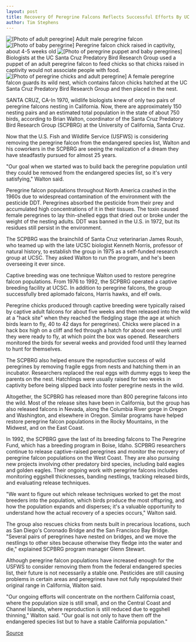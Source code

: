 ```yaml
---
layout: post
title: Recovery Of Peregrine Falcons Reflects Successful Efforts By UC Santa Cruz Predatory Bird Research Group
author: Tim Stephens
---
```


![\[Photo of adult peregrine\]][1] Adult male peregrine falcon
![\[Photo of baby peregrine\]][2] Peregrine falcon chick raised in captivity, about 4-5 weeks old
![\[Photo of peregrine puppet and baby peregrines\]][3] Biologists at the UC Santa Cruz Predatory Bird Research Group used a puppet of an adult peregrine falcon to feed chicks so that chicks raised in captivity would not associate people with food.
![\[Photo of peregrine chicks and adult peregrine\]][4] A female peregrine falcon guards its wild nest, which contains falcon chicks hatched at the UC Santa Cruz Predatory Bird Research Group and then placed in the nest.

SANTA CRUZ, CA-In 1970, wildlife biologists knew of only two pairs of peregrine falcons nesting in California. Now, there are approximately 150 nesting pairs and an estimated total population in the state of about 750 birds, according to Brian Walton, coordinator of the Santa Cruz Predatory Bird Research Group (SCPBRG) at the University of California, Santa Cruz.

Now that the U.S. Fish and Wildlife Service (USFWS) is considering removing the peregrine falcon from the endangered species list, Walton and his coworkers in the SCPBRG are seeing the realization of a dream they have steadfastly pursued for almost 25 years.

"Our goal when we started was to build back the peregrine population until they could be removed from the endangered species list, so it's very satisfying," Walton said.

Peregrine falcon populations throughout North America crashed in the 1960s due to widespread contamination of the environment with the pesticide DDT. Peregrines absorbed the pesticide from their prey and accumulated high concentrations of it in their tissues. The toxin caused female peregrines to lay thin-shelled eggs that dried out or broke under the weight of the nesting adults. DDT was banned in the U.S. in 1972, but its residues still persist in the environment.

The SCPBRG was the brainchild of Santa Cruz veterinarian James Roush, who teamed up with the late UCSC biologist Kenneth Norris, professor of natural history, to establish the group in 1975 as a self-funded research group at UCSC. They asked Walton to run the program, and he's been overseeing it ever since.

Captive breeding was one technique Walton used to restore peregrine falcon populations. From 1976 to 1992, the SCPBRG operated a captive breeding facility at UCSC. In addition to peregrine falcons, the group successfully bred aplomado falcons, Harris hawks, and elf owls.

Peregrine chicks produced through captive breeding were typically raised by captive adult falcons for about five weeks and then released into the wild at a "hack site" when they reached the fledgling stage (the age at which birds learn to fly, 40 to 42 days for peregrines). Chicks were placed in a hack box high on a cliff and fed through a hatch for about one week until they were ready to fly, at which point the box was opened. Researchers monitored the birds for several weeks and provided food until they learned to hunt for themselves.

The SCPBRG also helped ensure the reproductive success of wild peregrines by removing fragile eggs from nests and hatching them in an incubator. Researchers replaced the real eggs with dummy eggs to keep the parents on the nest. Hatchlings were usually raised for two weeks in captivity before being slipped back into foster peregrine nests in the wild.

Altogether, the SCPBRG has released more than 800 peregrine falcons into the wild. Most of the release sites have been in California, but the group has also released falcons in Nevada, along the Columbia River gorge in Oregon and Washington, and elsewhere in Oregon. Similar programs have helped restore peregrine falcon populations in the Rocky Mountains, in the Midwest, and on the East Coast.

In 1992, the SCPBRG gave the last of its breeding falcons to The Peregrine Fund, which has a breeding program in Boise, Idaho. SCPBRG researchers continue to release captive-raised peregrines and monitor the recovery of peregrine falcon populations on the West Coast. They are also pursuing new projects involving other predatory bird species, including bald eagles and golden eagles. Their ongoing work with peregrine falcons includes monitoring eggshell thicknesses, banding nestlings, tracking released birds, and evaluating release techniques.

"We want to figure out which release techniques worked to get the most breeders into the population, which birds produce the most offspring, and how the population expands and disperses; it's a valuable opportunity to understand how the actual recovery of a species occurs," Walton said.

The group also rescues chicks from nests built in precarious locations, such as San Diego's Coronado Bridge and the San Francisco Bay Bridge. "Several pairs of peregrines have nested on bridges, and we move the nestlings to other sites because otherwise they fledge into the water and die," explained SCPBRG program manager Glenn Stewart.

Although peregrine falcon populations have increased enough for the USFWS to consider removing them from the federal endangered species list, their future is not necessarily a stable one. Pesticides are still causing problems in certain areas and peregrines have not fully repopulated their original range in California, Walton said.

"Our ongoing efforts will concentrate on the northern California coast, where the population size is still small, and on the Central Coast and Channel Islands, where reproduction is still reduced due to eggshell thinning," Walton said. "Our goal is not only to have them off the endangered species list but to have a stable California population."

[1]: http://www1.ucsc.edu/oncampus/currents/98-99/art/peregrine.adult.98-09-07.jpg
[2]: http://www1.ucsc.edu/oncampus/currents/98-99/art/peregrine.baby.98-09-07.jpg
[3]: http://www1.ucsc.edu/oncampus/currents/98-99/art/peregrine.puppet.98-09-07.jpg
[4]: http://www1.ucsc.edu/oncampus/currents/98-99/art/peregrine.chicks.98-09-07.jpg

[Source](http://www1.ucsc.edu/news_events/press_releases/archive/98-99/08-98/082098-Peregrine_falcon_re.html "Permalink to 082098-Peregrine_falcon_re")
